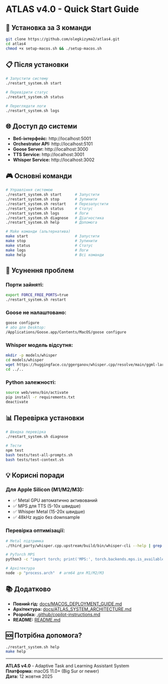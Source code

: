 # ATLAS v4.0 - Quick Start Guide

## 🚀 Установка за 3 команди

```bash
git clone https://github.com/olegkizyma2/atlas4.git
cd atlas4
chmod +x setup-macos.sh && ./setup-macos.sh
```

## 📋 Після установки

```bash
# Запустити систему
./restart_system.sh start

# Перевірити статус
./restart_system.sh status

# Переглядати логи
./restart_system.sh logs
```

## 🌐 Доступ до системи

- **Веб-інтерфейс:** http://localhost:5001
- **Orchestrator API:** http://localhost:5101
- **Goose Server:** http://localhost:3000
- **TTS Service:** http://localhost:3001
- **Whisper Service:** http://localhost:3002

## 🎮 Основні команди

```bash
# Управління системою
./restart_system.sh start      # Запустити
./restart_system.sh stop       # Зупинити
./restart_system.sh restart    # Перезапустити
./restart_system.sh status     # Статус
./restart_system.sh logs       # Логи
./restart_system.sh diagnose   # Діагностика
./restart_system.sh help       # Допомога

# Make команди (альтернатива)
make start                     # Запустити
make stop                      # Зупинити
make status                    # Статус
make logs                      # Логи
make help                      # Всі команди
```

## 🔧 Усунення проблем

### Порти зайняті:
```bash
export FORCE_FREE_PORTS=true
./restart_system.sh restart
```

### Goose не налаштовано:
```bash
goose configure
# або для Desktop:
/Applications/Goose.app/Contents/MacOS/goose configure
```

### Whisper модель відсутня:
```bash
mkdir -p models/whisper
cd models/whisper
wget https://huggingface.co/ggerganov/whisper.cpp/resolve/main/ggml-large-v3.bin
cd ../..
```

### Python залежності:
```bash
source web/venv/bin/activate
pip install -r requirements.txt
deactivate
```

## 📊 Перевірка установки

```bash
# Швидка перевірка
./restart_system.sh diagnose

# Тести
npm test
bash tests/test-all-prompts.sh
bash tests/test-context.sh
```

## 💡 Корисні поради

### Для Apple Silicon (M1/M2/M3):
- ✅ Metal GPU автоматично активований
- ✅ MPS для TTS (5-10x швидше)
- ✅ Whisper Metal (15-20x швидше)
- ✅ 48kHz аудіо без downsample

### Перевірка оптимізації:
```bash
# Metal підтримка
./third_party/whisper.cpp.upstream/build/bin/whisper-cli --help | grep -i metal

# PyTorch MPS
python3 -c "import torch; print('MPS:', torch.backends.mps.is_available())"

# Архітектура
node -p "process.arch"  # arm64 для M1/M2/M3
```

## 📚 Додатково

- **Повний гід:** [docs/MACOS_DEPLOYMENT_GUIDE.md](docs/MACOS_DEPLOYMENT_GUIDE.md)
- **Архітектура:** [docs/ATLAS_SYSTEM_ARCHITECTURE.md](docs/ATLAS_SYSTEM_ARCHITECTURE.md)
- **Розробка:** [.github/copilot-instructions.md](.github/copilot-instructions.md)
- **README:** [README.md](README.md)

## 🆘 Потрібна допомога?

```bash
./restart_system.sh help
make help
```

---

**ATLAS v4.0** - Adaptive Task and Learning Assistant System  
**Платформа:** macOS 11.0+ (Big Sur or newer)  
**Дата:** 12 жовтня 2025
